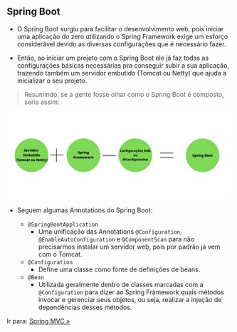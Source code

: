 ## Spring Boot
- O Spring Boot surgiu para facilitar o desenvolvimento web, pois iniciar uma aplicação do zero utilizando o Spring Framework exige um esforço considerável devido as diversas configurações que é necessário fazer. 

- Então, ao iniciar um projeto com o Spring Boot ele já faz todas as configurações básicas necessárias pra conseguir subir a sua aplicação, trazendo também um servidor embutido (Tomcat ou Netty) que ajuda a inicializar o seu projeto.

>Resumindo, se a gente fosse olhar como o Spring Boot é composto, seria assim:


![Composição do Spring Boot](/images/composicaospringboot.jpg)

- Seguem algumas Annotations do Spring Boot:

    - ``@SpringBootApplication``
        - Uma unificação das Annotations ``@Configuration``, ``@EnableAutoConfiguration`` e ``@ComponentScan`` para não precisarmos instalar um servidor web, pois por padrão já vem com o Tomcat.
    - ``@Configuration``
        - Define uma classe como fonte de definições de beans.
    - ``@Bean``
        - Utilizada geralmente dentro de classes marcadas com a ``@Configuration`` para dizer ao Spring Framework quais métodos invocar e gerenciar seus objetos, ou seja, realizar a injeção de dependências desses métodos.

Ir para: [Spring MVC »](/content/EcossistemaSpring/4-SpringMVC/SpringMVC.md)
